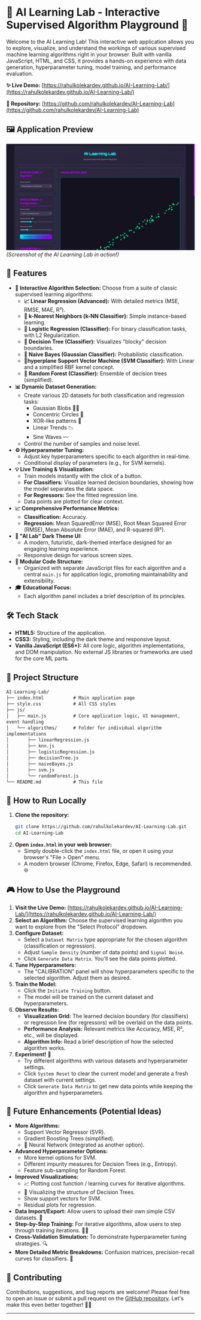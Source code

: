 # 🧪 AI Learning Lab - Interactive Supervised Algorithm Playground 🚀

Welcome to the AI Learning Lab! This interactive web application allows you to explore, visualize, and understand the workings of various supervised machine learning algorithms right in your browser. Built with vanilla JavaScript, HTML, and CSS, it provides a hands-on experience with data generation, hyperparameter tuning, model training, and performance evaluation.

**✨ Live Demo:** [https://rahulkolekardev.github.io/AI-Learning-Lab/](https://rahulkolekardev.github.io/AI-Learning-Lab/)

**📂 Repository:** [https://github.com/rahulkolekardev/AI-Learning-Lab](https://github.com/rahulkolekardev/AI-Learning-Lab)

## 🖼️ Application Preview

![AI Learning Lab Screenshot](https://github.com/rahulkolekardev/AI-Learning-Lab/blob/main/Screenshot.png?raw=true)
*(Screenshot of the AI Learning Lab in action!)*

## 🌟 Features

*   **🤖 Interactive Algorithm Selection:** Choose from a suite of classic supervised learning algorithms:
    *   **📈 Linear Regression (Advanced):** With detailed metrics (MSE, RMSE, MAE, R²).
    *   **🤝 k-Nearest Neighbors (k-NN Classifier):** Simple instance-based learning.
    *   **🎯 Logistic Regression (Classifier):** For binary classification tasks, with L2 Regularization.
    *   **🌳 Decision Tree (Classifier):** Visualizes "blocky" decision boundaries.
    *   **📧 Naive Bayes (Gaussian Classifier):** Probabilistic classification.
    *   **🎯hyperplane Support Vector Machine (SVM Classifier):** With Linear and a simplified RBF kernel concept.
    *   **🌲 Random Forest (Classifier):** Ensemble of decision trees (simplified).
*   **📊 Dynamic Dataset Generation:**
    *   Create various 2D datasets for both classification and regression tasks:
        *   Gaussian Blobs 🔵🔴
        *   Concentric Circles 🎯
        *   XOR-like patterns 🏁
        *   Linear Trends 📉
        *   Sine Waves 〰️
    *   Control the number of samples and noise level.
*   **⚙️ Hyperparameter Tuning:**
    *   Adjust key hyperparameters specific to each algorithm in real-time.
    *   Conditional display of parameters (e.g., for SVM kernels).
*   **💡 Live Training & Visualization:**
    *   Train models instantly with the click of a button.
    *   **For Classifiers:** Visualize learned decision boundaries, showing how the model separates the data space.
    *   **For Regressors:** See the fitted regression line.
    *   Data points are plotted for clear context.
*   **📈 Comprehensive Performance Metrics:**
    *   **Classification:** Accuracy.
    *   **Regression:** Mean SquaredError (MSE), Root Mean Squared Error (RMSE), Mean Absolute Error (MAE), and R-squared (R²).
*   **🎨 "AI Lab" Dark Theme UI:**
    *   A modern, futuristic, dark-themed interface designed for an engaging learning experience.
    *   Responsive design for various screen sizes.
*   **🧩 Modular Code Structure:**
    *   Organized with separate JavaScript files for each algorithm and a central `main.js` for application logic, promoting maintainability and extensibility.
*   **🎓 Educational Focus:**
    *   Each algorithm panel includes a brief description of its principles.

## 🛠️ Tech Stack

*   **HTML5:** Structure of the application.
*   **CSS3:** Styling, including the dark theme and responsive layout.
*   **Vanilla JavaScript (ES6+):** All core logic, algorithm implementations, and DOM manipulation. No external JS libraries or frameworks are used for the core ML parts.

## 📁 Project Structure

```
AI-Learning-Lab/
├── index.html           # Main application page
├── style.css            # All CSS styles
├── js/
│   ├── main.js          # Core application logic, UI management, event handling
│   └── algorithms/      # Folder for individual algorithm implementations
│       ├── linearRegression.js
│       ├── knn.js
│       ├── logisticRegression.js
│       ├── decisionTree.js
│       ├── naiveBayes.js
│       ├── svm.js
│       └── randomForest.js
└── README.md            # This file
```

## 🚀 How to Run Locally

1.  **Clone the repository:**
    ```bash
    git clone https://github.com/rahulkolekardev/AI-Learning-Lab.git
    cd AI-Learning-Lab
    ```
2.  **Open `index.html` in your web browser:**
    *   Simply double-click the `index.html` file, or open it using your browser's "File > Open" menu.
    *   A modern browser (Chrome, Firefox, Edge, Safari) is recommended. 🌐

## 🎮 How to Use the Playground

1.  **Visit the Live Demo:** [https://rahulkolekardev.github.io/AI-Learning-Lab/](https://rahulkolekardev.github.io/AI-Learning-Lab/)
2.  **Select an Algorithm:** Choose the supervised learning algorithm you want to explore from the "Select Protocol" dropdown.
3.  **Configure Dataset:**
    *   Select a `Dataset Matrix` type appropriate for the chosen algorithm (classification or regression).
    *   Adjust `Sample Density` (number of data points) and `Signal Noise`.
    *   Click `Generate Data Matrix`. You'll see the data points plotted.
4.  **Tune Hyperparameters:**
    *   The "CALIBRATION" panel will show hyperparameters specific to the selected algorithm. Adjust them as desired.
5.  **Train the Model:**
    *   Click the `Initiate Training` button.
    *   The model will be trained on the current dataset and hyperparameters.
6.  **Observe Results:**
    *   **Visualization Grid:** The learned decision boundary (for classifiers) or regression line (for regressors) will be overlaid on the data points.
    *   **Performance Analysis:** Relevant metrics like Accuracy, MSE, R², etc., will be displayed.
    *   **Algorithm Info:** Read a brief description of how the selected algorithm works.
7.  **Experiment!** 🎉
    *   Try different algorithms with various datasets and hyperparameter settings.
    *   Click `System Reset` to clear the current model and generate a fresh dataset with current settings.
    *   Click `Generate Data Matrix` to get new data points while keeping the algorithm and hyperparameters.

## 🔮 Future Enhancements (Potential Ideas)

*   **More Algorithms:**
    *   Support Vector Regressor (SVR).
    *   Gradient Boosting Trees (simplified).
    *   🧠 Neural Network (integrated as another option).
*   **Advanced Hyperparameter Options:**
    *   More kernel options for SVM.
    *   Different impurity measures for Decision Trees (e.g., Entropy).
    *   Feature sub-sampling for Random Forest.
*   **Improved Visualizations:**
    *   📈 Plotting cost function / learning curves for iterative algorithms.
    *   🌳 Visualizing the structure of Decision Trees.
    *   Show support vectors for SVM.
    *   Residual plots for regression.
*   **Data Import/Export:** Allow users to upload their own simple CSV datasets. 📄
*   **Step-by-Step Training:** For iterative algorithms, allow users to step through training iterations. 🚶‍♂️
*   **Cross-Validation Simulation:** To demonstrate hyperparameter tuning strategies. 🔍
*   **More Detailed Metric Breakdowns:** Confusion matrices, precision-recall curves for classifiers. 📜

## 🤝 Contributing

Contributions, suggestions, and bug reports are welcome! Please feel free to open an issue or submit a pull request on the [GitHub repository](https://github.com/rahulkolekardev/AI-Learning-Lab). Let's make this even better together! 🧑‍💻

---

